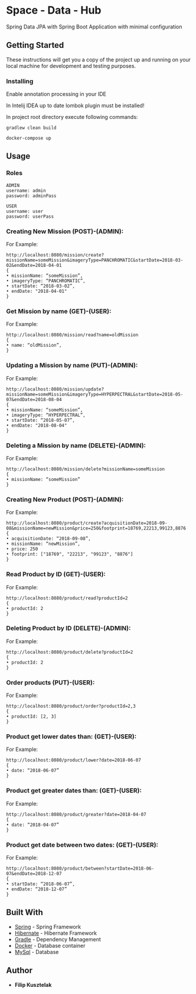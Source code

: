 # Space - Data - Hub

Spring Data JPA with Spring Boot Application with minimal configuration

## Getting Started

These instructions will get you a copy of the project up and running on your local machine for development and testing purposes.

### Installing
Enable annotation processing in your IDE

In Intelij IDEA up to date lombok plugin must be installed!

In project root directory execute following commands:

```gradlew clean build```

```docker-compose up```

## Usage

### Roles

```
ADMIN
username: admin
password: adminPass
```

```
USER
username: user
password: userPass
```

### Creating New Mission (POST)-(ADMIN):

For Example:

```
http://localhost:8080/mission/create?missionName=someMission&imageryType=PANCHROMATIC&startDate=2018-03-02&endDate=2018-04-01
{
• missionName: “someMission”,
• imageryType: “PANCHROMATIC”,
• startDate: “2018-03-02”,
• endDate: "2018-04-01"
}
```

### Get Mission by name (GET)-(USER):

For Example:

```
http://localhost:8080/mission/read?name=oldMission
{
• name: “oldMission”,
}
```

### Updating a Mission by name (PUT)-(ADMIN):

For Example:
```
http://localhost:8080/mission/update?missionName=someMission&imageryType=HYPERPECTRAL&startDate=2018-05-07&endDate=2018-08-04
{
• missionName: “someMission”,
• imageryType: “HYPERPECTRAL”,
• startDate: “2018-05-07”,
• endDate: "2018-08-04"
}
```

### Deleting a Mission by name (DELETE)-(ADMIN):

For Example:

```
http://localhost:8080/mission/delete?missionName=someMission
{
• missionName: “someMission”
}
```

### Creating New Product (POST)-(ADMIN):

For Example:

```
http://localhost:8080/product/create?acquisitionDate=2018-09-08&missionName=newMission&price=250&footprint=18769,22213,99123,8876
{
• acquisitionDate: “2018-09-08”,
• missionName: “newMission”,
• price: 250
• footprint: ["18769", "22213", "99123", "8876"]
}
```

### Read Product by ID (GET)-(USER):

For Example:

```
http://localhost:8080/product/read?productId=2
{
• productId: 2
}
```

### Deleting Product by ID (DELETE)-(ADMIN):

For Example:

```
http://localhost:8080/product/delete?productId=2
{
• productId: 2
}
```

### Order products (PUT)-(USER):

For Example:

```
http://localhost:8080/product/order?productId=2,3
{
• productId: [2, 3]
}
```

### Product get lower dates than: (GET)-(USER):

For Example:

```
http://localhost:8080/product/lower?date=2018-06-07
{
• date: “2018-06-07”
}
```

### Product get greater dates than: (GET)-(USER):

For Example:

```
http://localhost:8080/product/greater?date=2018-04-07
{
• date: “2018-04-07”
}
```

### Product get date between two dates: (GET)-(USER):

For Example:

```
http://localhost:8080/product/between?startDate=2018-06-07&endDate=2018-12-07
{
• startDate: “2018-06-07”,
• endDate: “2018-12-07”
}
```

## Built With

* [Spring](https://spring.io/) - Spring Framework
* [Hibernate](http://hibernate.org/) - Hibernate Framework
* [Gradle](https://gradle.org/) - Dependency Management
* [Docker](https://www.docker.com/) - Database container
* [MySql](https://www.mysql.com/) - Database

## Author

* **Filip Kusztelak**


